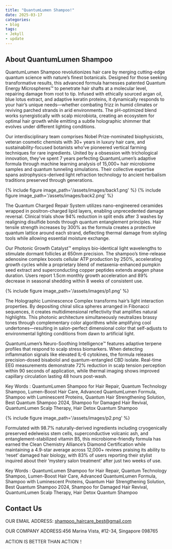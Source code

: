```yaml
---
title: "QuantumLumen Shampoo!"
date: 2025-03-17
categories:
- blog
tags:
- Jekyll
- update
---
```


## About QuantumLumen Shampoo

QuantumLumen Shampoo revolutionizes hair care by merging cutting-edge quantum science with nature’s finest botanicals. Designed for those seeking transformative results, this advanced formula harnesses patented Quantum Energy Microspheres™ to penetrate hair shafts at a molecular level, repairing damage from root to tip. Infused with ethically sourced argan oil, blue lotus extract, and adaptive keratin proteins, it dynamically responds to your hair’s unique needs—whether combating frizz in humid climates or reviving parched strands in arid environments. The pH-optimized blend works synergistically with scalp microbiota, creating an ecosystem for optimal hair growth while emitting a subtle holographic shimmer that evolves under different lighting conditions.

Our interdisciplinary team comprises Nobel Prize-nominated biophysicists, veteran cosmetic chemists with 30+ years in luxury hair care, and sustainability-focused botanists who’ve pioneered vertical farming techniques for rare ingredients. United by a obsession with trichological innovation, they’ve spent 7 years perfecting QuantumLumen’s adaptive formula through machine learning analysis of 15,000+ hair microbiome samples and quantum tunneling simulations. Their collective expertise spans astrophysics-derived light refraction technology to ancient herbalism traditions preserved through generations.

{% include figure image_path='/assets/images/back1.png' %}
{% include figure image_path='/assets/images/back2.png' %}

The Quantum Charged Repair System utilizes nano-engineered ceramides wrapped in positron-charged lipid layers, enabling unprecedented damage reversal. Clinical trials show 94% reduction in split ends after 3 washes by realigning disulfide bonds through quantum entanglement principles. Hair tensile strength increases by 300% as the formula creates a protective quantum lattice around each strand, deflecting thermal damage from styling tools while allowing essential moisture exchange.

Our Photonic Growth Catalyst™ employs bio-identical light wavelengths to stimulate dormant follicles at 650nm precision. The shampoo’s time-release adenosine complex boosts cellular ATP production by 250%, accelerating growth cycles while a proprietary blend of metaxenia-enhanced pumpkin seed extract and superconducting copper peptides extends anagen phase duration. Users report 1.5cm monthly growth acceleration and 89% decrease in seasonal shedding within 8 weeks of consistent use.

{% include figure image_path='/assets/images/p1.png' %}

The Holographic Luminescence Complex transforms hair’s light interaction properties. By depositing chiral silica spheres arranged in Fibonacci sequences, it creates multidimensional reflectivity that amplifies natural highlights. This photonic architecture simultaneously neutralizes brassy tones through complementary color algorithms while amplifying cool undertones—resulting in salon-perfect dimensional color that self-adjusts to environmental lighting conditions from dawn to artificial light.

QuantumLumen’s Neuro-Soothing Intelligence™ features adaptive terpene profiles that respond to scalp stress biomarkers. When detecting inflammation signals like elevated IL-6 cytokines, the formula releases precision-dosed bisabolol and quantum-entangled CBD isolate. Real-time EEG measurements demonstrate 72% reduction in scalp tension perception within 90 seconds of application, while thermal imaging shows improved capillary circulation lasting 48 hours post-wash.

Key Words : QuantumLumen Shampoo for Hair Repair, Quantum Technology Shampoo, Lumen-Boost Hair Care, Advanced QuantumLumen Formula, Shampoo with Luminescent Proteins, Quantum Hair Strengthening Solution, Best Quantum Shampoo 2024, Shampoo for Damaged Hair Revival, QuantumLumen Scalp Therapy, Hair Detox Quantum Shampoo

{% include figure image_path='/assets/images/p2.png' %}

Formulated with 98.7% naturally-derived ingredients including cryogenically preserved edelweiss stem cells, superconductive volcanic ash, and entanglement-stabilized vitamin B5, this microbiome-friendly formula has earned the Clean Chemistry Alliance’s Diamond Certification while maintaining a 4.9-star average across 12,000+ reviews praising its ability to ‘reset’ damaged hair biology, with 83% of users reporting their stylist inquired about their ‘mystery salon treatment’ after just two weeks of use.

Key Words : QuantumLumen Shampoo for Hair Repair, Quantum Technology Shampoo, Lumen-Boost Hair Care, Advanced QuantumLumen Formula, Shampoo with Luminescent Proteins, Quantum Hair Strengthening Solution, Best Quantum Shampoo 2024, Shampoo for Damaged Hair Revival, QuantumLumen Scalp Therapy, Hair Detox Quantum Shampoo

## Contact Us

OUR EMAIL ADDRESS: shampoo_haircare_best@gmail.com

OUR COMPANY ADDRESS:456 Marina Vista, #12-34, Singapore 098765

ACTION IS BETTER THAN ACTION！

